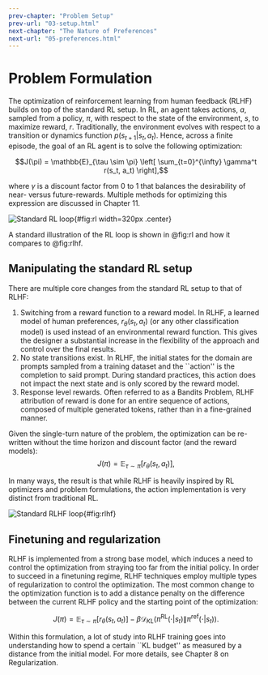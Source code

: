 ```yaml
---
prev-chapter: "Problem Setup"
prev-url: "03-setup.html"
next-chapter: "The Nature of Preferences"
next-url: "05-preferences.html"
---
```


# Problem Formulation

The optimization of reinforcement learning from human feedback (RLHF) builds on top of the standard RL setup.
In RL, an agent takes actions, $a$, sampled from a policy, $\pi$, with respect to the state of the environment, $s$, to maximize reward, $r$.
Traditionally, the environment evolves with respect to a transition or dynamics function $p(s_{t+1}|s_t,a_t)$.
Hence, across a finite episode, the goal of an RL agent is to solve the following optimization:

$$J(\pi) = \mathbb{E}_{\tau \sim \pi} \left[ \sum_{t=0}^{\infty} \gamma^t r(s_t, a_t) \right],$$

where $\gamma$ is a discount factor from 0 to 1 that balances the desirability of near- versus future-rewards.
Multiple methods for optimizing this expression are discussed in Chapter 11.

![Standard RL loop](images/rl.png){#fig:rl width=320px .center}

A standard illustration of the RL loop is shown in @fig:rl and how it compares to @fig:rlhf.


## Manipulating the standard RL setup

There are multiple core changes from the standard RL setup to that of RLHF:

1. Switching from a reward function to a reward model. In RLHF, a learned model of human preferences, $r_\theta(s_t, a_t)$ (or any other classification model) is used instead of an environmental reward function. This gives the designer a substantial increase in the flexibility of the approach and control over the final results.
2. No state transitions exist. In RLHF, the initial states for the domain are prompts sampled from a training dataset and the ``action'' is the completion to said prompt. During standard practices, this action does not impact the next state and is only scored by the reward model.
3. Response level rewards. Often referred to as a Bandits Problem, RLHF attribution of reward is done for an entire sequence of actions, composed of multiple generated tokens, rather than in a fine-grained manner. 

Given the single-turn nature of the problem, the optimization can be re-written without the time horizon and discount factor (and the reward models):
$$J(\pi) = \mathbb{E}_{\tau \sim \pi} \left[r_\theta(s_t, a_t) \right],$$

In many ways, the result is that while RLHF is heavily inspired by RL optimizers and problem formulations, the action implementation is very distinct from traditional RL.

![Standard RLHF loop](images/rlhf.png){#fig:rlhf}

## Finetuning and regularization

RLHF is implemented from a strong base model, which induces a need to control the optimization from straying too far from the initial policy.
In order to succeed in a finetuning regime, RLHF techniques employ multiple types of regularization to control the optimization.
The most common change to the optimization function is to add a distance penalty on the difference between the current RLHF policy and the starting point of the optimization:

$$J(\pi) = \mathbb{E}_{\tau \sim \pi} \left[r_\theta(s_t, a_t)\right] - \beta  \mathcal{D}_{KL}(\pi^{\text{RL}}(\cdot|s_t) \| \pi^{\text{ref}}(\cdot|s_t)).$$

Within this formulation, a lot of study into RLHF training goes into understanding how to spend a certain ``KL budget'' as measured by a distance from the initial model.
For more details, see Chapter 8 on Regularization.